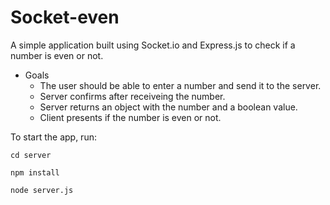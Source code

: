 # Socket-even

A simple application built using Socket.io and Express.js to check if a number is even or not.

- Goals
  - The user should be able to enter a number and send it to the server.
  - Server confirms after receiveing the number.
  - Server returns an object with the number and a boolean value.
  - Client presents if the number is even or not.

To start the app, run:

```
cd server

npm install

node server.js
```
